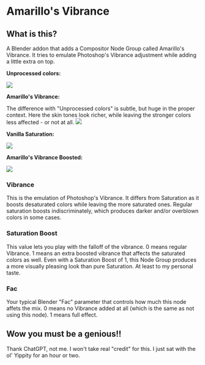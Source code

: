 # Amarillo's Vibrance

## What is this?
A Blender addon that adds a Compositor Node Group called Amarillo's Vibrance. It tries to emulate Photoshop's Vibrance adjustment while adding a little extra on top.

**Unprocessed colors:**

![](https://i.imgur.com/qcavzim.png)

**Amarillo's Vibrance:**

The difference with "Unprocessed colors" is subtle, but huge in the proper context. Here the skin tones look richer, while leaving the stronger colors less affected - or not at all.
![](https://i.imgur.com/i6UICcI.png)

**Vanilla Saturation:**

![](https://i.imgur.com/fyrVHov.png)

**Amarillo's Vibrance Boosted:**

![](https://i.imgur.com/Mbdp7V2.png)

### Vibrance

This is the emulation of Photoshop's Vibrance. It differs from Saturation as it boosts desaturated colors while leaving the more saturated ones. Regular saturation boosts indiscriminately, which produces darker and/or overblown colors in some cases.

### Saturation Boost

This value lets you play with the falloff of the vibrance. 0 means regular Vibrance. 1 means an extra boosted vibrance that affects the saturated colors as well. Even with a Saturation Boost of 1, this Node Group produces a more visually pleasing look than pure Saturation. At least to my personal taste.

### Fac

Your typical Blender "Fac" parameter that controls how much this node affets the mix. 0 means no Vibrance added at all (which is the same as not using this node). 1 means full effect.

## Wow you must be a genious!!
Thank ChatGPT, not me. I won't take real "credit" for this. I just sat with the ol' Yippity for an hour or two.
